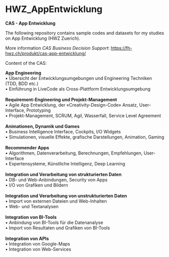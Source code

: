 # HWZ_AppEntwicklung
<b>CAS - App Entwicklung</b>

The following repository contains sample codes and datasets for my studies on App Entwicklung (HWZ Zuerich).

More information <i>CAS Business Decision Support</i>:
https://fh-hwz.ch/produkt/cas-app-entwicklung/

Content of the CAS:

<b>App Engineering</b><br/>
• Übersicht der Entwicklungsumgebungen und Engineering Techniken (TDD, BDD etc.)<br/>
• Einführung in LiveCode als Cross-Plattform Entwicklungsumgebung<br/>
<br/>
<b>Requirement-Engineering und Projekt-Management</b><br/>
• Agile App Entwicklung, der «Creativity-Design-Code» Ansatz, User-Interface, Prototyping<br/>
• Projekt-Management, SCRUM, Agil, Wasserfall, Service Level Agreement<br/>
<br/>
<b>Animationen, Dynamik und Games</b><br/>
• Business Intelligence Interface, Cockpits, I/O Widgets<br/>
• Simulationen, visuelle Effekte, grafische Darstellungen, Animation, Gaming<br/>
<br/>
<b>Recommender Apps</b><br/>
• Algorithmen, Datenverarbeitung, Berechnungen, Empfehlungen, User-Interface<br/>
• Expertensysteme, Künstliche Intelligenz, Deep Learning<br/>
<br/>
<b>Integration und Verarbeitung von strukturierten Daten</b><br/>
• DB- und Web-Anbindungen, Security von Apps<br/>
• I/O von Grafiken und Bildern<br/>
<br/>
<b>Integration und Verarbeitung von unstrukturierten Daten</b><br/>
• Import von externen Dateien und Web-Inhalten<br/>
• Web- und Textanalysen<br/>
<br/>
<b>Integration von BI-Tools</b><br/>
• Anbindung von BI-Tools für die Datenanalyse<br/>
• Import von Resultaten und Grafiken von BI-Tools<br/>
<br/>
<b>Integration von APIs</b><br/>
• Integration von Google-Maps<br/>
• Integration von Web-Services<br/>
